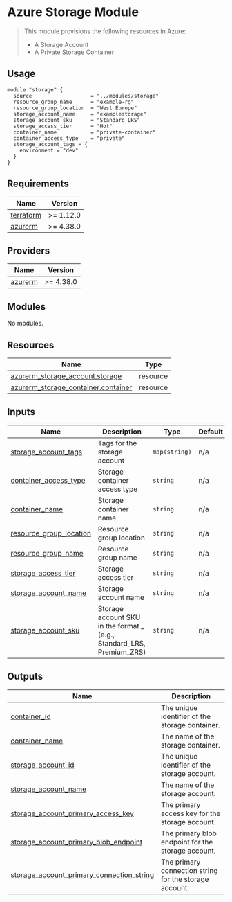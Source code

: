 <!-- BEGIN_TF_DOCS -->
# Azure Storage Module

> This module provisions the following resources in Azure:
> - A Storage Account
> - A Private Storage Container

## Usage

```hcl
module "storage" {
  source                   = "../modules/storage"
  resource_group_name      = "example-rg"
  resource_group_location  = "West Europe"
  storage_account_name     = "examplestorage"
  storage_account_sku      = "Standard_LRS"
  storage_access_tier      = "Hot"
  container_name           = "private-container"
  container_access_type    = "private"
  storage_account_tags = {
    environment = "dev"
  }
}
```

## Requirements

| Name | Version |
|------|---------|
| <a name="requirement_terraform"></a> [terraform](#requirement\_terraform) | >= 1.12.0 |
| <a name="requirement_azurerm"></a> [azurerm](#requirement\_azurerm) | >= 4.38.0 |

## Providers

| Name | Version |
|------|---------|
| <a name="provider_azurerm"></a> [azurerm](#provider\_azurerm) | >= 4.38.0 |

## Modules

No modules.

## Resources

| Name | Type |
|------|------|
| [azurerm_storage_account.storage](https://registry.terraform.io/providers/hashicorp/azurerm/latest/docs/resources/storage_account) | resource |
| [azurerm_storage_container.container](https://registry.terraform.io/providers/hashicorp/azurerm/latest/docs/resources/storage_container) | resource |

## Inputs

| Name | Description | Type | Default | Required |
|------|-------------|------|---------|:--------:|
| <a name="input_storage_account_tags"></a> [storage\_account\_tags](#input\_storage\_account\_tags) | Tags for the storage account | `map(string)` | n/a | yes |
| <a name="input_container_access_type"></a> [container\_access\_type](#input\_container\_access\_type) | Storage container access type | `string` | n/a | yes |
| <a name="input_container_name"></a> [container\_name](#input\_container\_name) | Storage container name | `string` | n/a | yes |
| <a name="input_resource_group_location"></a> [resource\_group\_location](#input\_resource\_group\_location) | Resource group location | `string` | n/a | yes |
| <a name="input_resource_group_name"></a> [resource\_group\_name](#input\_resource\_group\_name) | Resource group name | `string` | n/a | yes |
| <a name="input_storage_access_tier"></a> [storage\_access\_tier](#input\_storage\_access\_tier) | Storage access tier | `string` | n/a | yes |
| <a name="input_storage_account_name"></a> [storage\_account\_name](#input\_storage\_account\_name) | Storage account name | `string` | n/a | yes |
| <a name="input_storage_account_sku"></a> [storage\_account\_sku](#input\_storage\_account\_sku) | Storage account SKU in the format <Tier>\_<ReplicationType> (e.g., Standard\_LRS, Premium\_ZRS) | `string` | n/a | yes |

## Outputs

| Name | Description |
|------|-------------|
| <a name="output_container_id"></a> [container\_id](#output\_container\_id) | The unique identifier of the storage container. |
| <a name="output_container_name"></a> [container\_name](#output\_container\_name) | The name of the storage container. |
| <a name="output_storage_account_id"></a> [storage\_account\_id](#output\_storage\_account\_id) | The unique identifier of the storage account. |
| <a name="output_storage_account_name"></a> [storage\_account\_name](#output\_storage\_account\_name) | The name of the storage account. |
| <a name="output_storage_account_primary_access_key"></a> [storage\_account\_primary\_access\_key](#output\_storage\_account\_primary\_access\_key) | The primary access key for the storage account. |
| <a name="output_storage_account_primary_blob_endpoint"></a> [storage\_account\_primary\_blob\_endpoint](#output\_storage\_account\_primary\_blob\_endpoint) | The primary blob endpoint for the storage account. |
| <a name="output_storage_account_primary_connection_string"></a> [storage\_account\_primary\_connection\_string](#output\_storage\_account\_primary\_connection\_string) | The primary connection string for the storage account. |
<!-- END_TF_DOCS -->